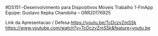 #DS151 –Desenvolvimento para Dispositivos Móveis Trabalho 1-FinApp
Equipe:
Gustavo Kepka Chandoha – GRR20176925

Link da Apresentacao / Defesa
https://youtu.be/TcDczvZmSSk
https://www.youtube.com/watch?v=TcDczvZmSSk&feature=youtu.be
